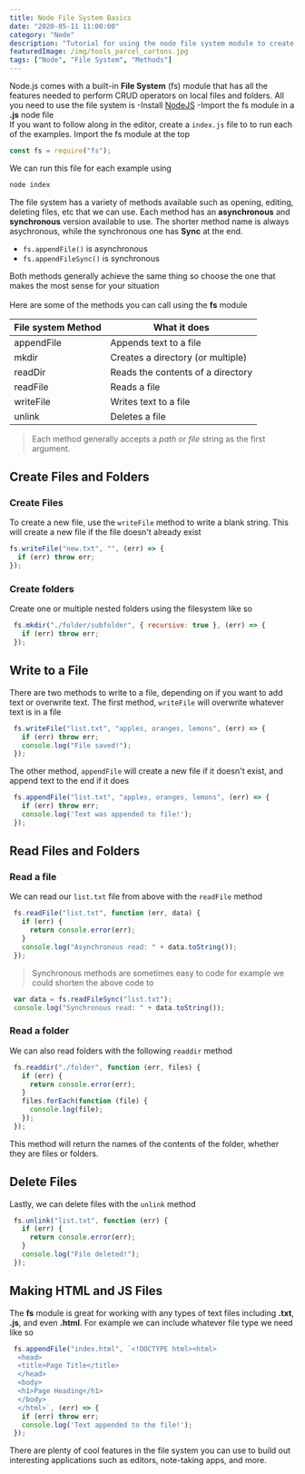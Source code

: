 ```yaml
---
title: Node File System Basics
date: "2020-05-11 11:00:00"
category: "Node"
description: "Tutorial for using the node file system module to create, read, update and delete files and folders locally."
featuredImage: /img/tools_parcel_cartons.jpg
tags: ["Node", "File System", "Methods"]
---
```

Node.js comes with a built-in **File System** (fs) module that has all the features needed to perform CRUD operators on local files and folders. All you need to use the file system is
-Install [NodeJS](https://nodejs.org/en/download/)
-Import the fs module in a **.js** node file
&nbsp;  
If you want to follow along in the editor, create a `index.js` file to to run each of the examples. Import the fs module at the top
```javascript
const fs = require("fs");
```
We can run this file for each example using 
```bash
node index
```
The file system has a variety of methods available such as opening, editing, deleting files, etc that we can use. Each method has an **asynchronous** and **synchronous** version available to use. The shorter method name is always asychronous, while the synchronous one has **Sync** at the end.

- `fs.appendFile()` is asynchronous
- `fs.appendFileSync()` is synchronous 

Both methods generally achieve the same thing so choose the one that makes the most sense for your situation  
&nbsp;  
Here are some of the methods you can call using the **fs** module

| File system Method | What it does                      |
| ------------------ | --------------------------------- |
| appendFile         | Appends text to a file            |
| mkdir              | Creates a directory (or multiple) |
| readDir            | Reads the contents of a directory |
| readFile           | Reads a file                      |
| writeFile          | Writes text to a file             |
| unlink             | Deletes a file                    |

> Each method generally accepts a *path* or *file* string as the first argument.

## Create Files and Folders

### Create Files
To create a new file, use the `writeFile` method to write a blank string. This will create a new file if the file doesn't already exist

```javascript
fs.writeFile("new.txt", "", (err) => {
  if (err) throw err;
});
```

### Create folders
Create one or multiple nested folders using the filesystem like so

```javascript
 fs.mkdir("./folder/subfolder", { recursive: true }, (err) => {
   if (err) throw err;
 });
```

## Write to a File

There are two methods to write to a file, depending on if you want to add text or overwrite text. The first method, `writeFile` will overwrite whatever text is in a file
```javascript
 fs.writeFile("list.txt", "apples, oranges, lemons", (err) => {
   if (err) throw err;
   console.log("File saved!");
 });
```

The other method, `appendFile` will create a new file if it doesn't exist, and append text to the end if it does

```javascript
 fs.appendFile("list.txt", "apples, oranges, lemons", (err) => {
   if (err) throw err;
   console.log('Text was appended to file!');
 });
```
## Read Files and Folders

### Read a file
We can read our `list.txt` file from above with the `readFile` method
```javascript
 fs.readFile("list.txt", function (err, data) {
   if (err) {
     return console.error(err);
   }
   console.log("Asynchronous read: " + data.toString());
 });
```

> Synchronous methods are sometimes easy to code for example we could shorten the above code to
```javascript
 var data = fs.readFileSync("list.txt");
 console.log("Synchronous read: " + data.toString());
```
### Read a folder
We can also read folders with the following `readdir` method
```javascript
 fs.readdir("./folder", function (err, files) {
   if (err) {
     return console.error(err);
   }
   files.forEach(function (file) {
     console.log(file);
   });
 });
```
This method will return the names of the contents of the folder, whether they are files or folders. 
## Delete Files
Lastly, we can delete files with the `unlink` method

```javascript
 fs.unlink("list.txt", function (err) {
   if (err) {
     return console.error(err);
   }
   console.log("File deleted!");
 });
```

## Making HTML and JS Files
The **fs** module is great for working with any types of text files including **.txt**, **.js**, and even **.html**. For example we can include whatever file type we need like so

```javascript
 fs.appendFile("index.html", `<!DOCTYPE html><html>
  <head>
  <title>Page Title</title>
  </head>
  <body>
  <h1>Page Heading</h1>
  </body>
  </html>`, (err) => {
   if (err) throw err;
   console.log('Text appended to the file!');
 });
```

There are plenty of cool features in the file system you can use to build out interesting applications such as editors, note-taking apps, and more.
